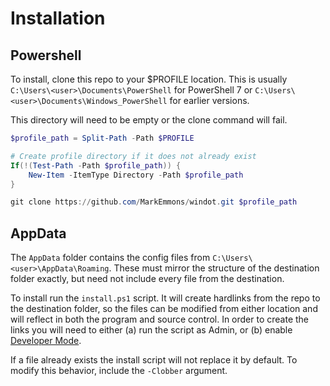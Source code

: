 # Installation

## Powershell

To install, clone this repo to your $PROFILE location.
This is usually `C:\Users\<user>\Documents\PowerShell` for PowerShell 7 or `C:\Users\<user>\Documents\Windows_PowerShell` for earlier versions.

This directory will need to be empty or the clone command will fail.

```PowerShell
$profile_path = Split-Path -Path $PROFILE

# Create profile directory if it does not already exist
If(!(Test-Path -Path $profile_path)) {
	New-Item -ItemType Directory -Path $profile_path
}

git clone https://github.com/MarkEmmons/windot.git $profile_path
```

## AppData

The `AppData` folder contains the config files from `C:\Users\<user>\AppData\Roaming`. These must mirror the structure of the destination folder exactly, but need not include every file from the destination.

To install run the `install.ps1` script. It will create hardlinks from the repo to the destination folder, so the files can be modified from either location and will reflect in both the program and source control. In order to create the links you will need to either (a) run the script as Admin, or (b) enable [Developer Mode](https://learn.microsoft.com/en-us/windows/apps/get-started/developer-mode-features-and-debugging).

If a file already exists the install script will not replace it by default. To modify this behavior, include the `-Clobber` argument.